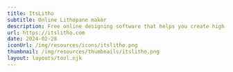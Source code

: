 ```yaml
---
title: ItsLitho
subtitle: Online Lithopane maker
description: Free online designing software that helps you create high-quality 3D printed lithophanes. It’s a simple yet powerful cross-platform lithophane maker.
url: https://itslitho.com
date: 2024-02-28
iconUrl: /img/resources/icons/itslitho.png
thumbnail: /img/resources/thumbnails/itslitho.png
layout: layouts/tool.njk
---
```

